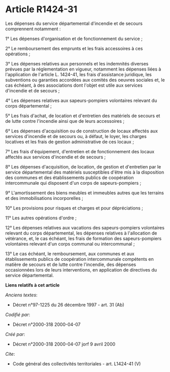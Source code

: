 # Article R1424-31

Les dépenses du service départemental d'incendie et de secours comprennent notamment : 

1° Les dépenses d'organisation et de fonctionnement du service ; 

2° Le remboursement des emprunts et les frais accessoires à ces opérations ; 

3° Les dépenses relatives aux personnels et les indemnités diverses prévues par la réglementation en vigueur, notamment les
dépenses liées à l'application de l'article L. 1424-41, les frais d'assistance juridique, les subventions ou garanties
accordées aux comités des oeuvres sociales et, le cas échéant, à des associations dont l'objet est utile aux services
d'incendie et de secours ; 

4° Les dépenses relatives aux sapeurs-pompiers volontaires relevant du corps départemental ; 

5° Les frais d'achat, de location et d'entretien des matériels de secours et de lutte contre l'incendie ainsi que de leurs
accessoires ; 

6° Les dépenses d'acquisition ou de construction de locaux affectés aux services d'incendie et de secours ou, à défaut, le
loyer, les charges locatives et les frais de gestion administrative de ces locaux ; 

7° Les frais d'équipement, d'entretien et de fonctionnement des locaux affectés aux services d'incendie et de secours ; 

8° Les dépenses d'acquisition, de location, de gestion et d'entretien par le service départemental des matériels susceptibles
d'être mis à la disposition des communes et des établissements publics de coopération intercommunale qui disposent d'un corps
de sapeurs-pompiers ; 

9° L'amortissement des biens meubles et immeubles autres que les terrains et des immobilisations incorporelles ; 

10° Les provisions pour risques et charges et pour dépréciations ; 

11° Les autres opérations d'ordre ; 

12° Les dépenses relatives aux vacations des sapeurs-pompiers volontaires relevant du corps départemental, les dépenses
relatives à l'allocation de vétérance, et, le cas échéant, les frais de formation des sapeurs-pompiers volontaires relevant
d'un corps communal ou intercommunal ; 

13° Le cas échéant, le remboursement, aux communes et aux établissements publics de coopération intercommunale compétents en
matière de secours et de lutte contre l'incendie, des dépenses occasionnées lors de leurs interventions, en application de
directives du service départemental.

**Liens relatifs à cet article**

_Anciens textes_:

  - Décret n°97-1225 du 26 décembre 1997 - art. 31 (Ab)

_Codifié par_:

  - Décret n°2000-318 2000-04-07

_Créé par_:

  - Décret n°2000-318 2000-04-07 jorf 9 avril 2000

_Cite_:

  - Code général des collectivités territoriales - art. L1424-41 (V)
